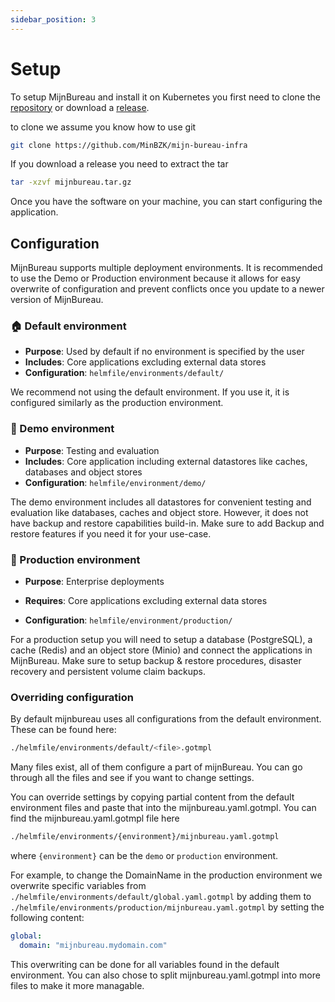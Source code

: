 ```yaml
---
sidebar_position: 3
---
```


# Setup

To setup MijnBureau and install it on Kubernetes you first need to clone the [repository](https://github.com/MinBZK/mijn-bureau-infra) or download a [release](https://github.com/MinBZK/mijn-bureau-infra/releases).

to clone we assume you know how to use git

```bash
git clone https://github.com/MinBZK/mijn-bureau-infra
```

If you download a release you need to extract the tar

```bash
tar -xzvf mijnbureau.tar.gz
```

Once you have the software on your machine, you can start configuring the application.

## Configuration

MijnBureau supports multiple deployment environments. It is recommended to use the Demo or Production environment because it allows for easy overwrite of configuration and prevent conflicts once you update to a newer version of MijnBureau.

### 🏠 Default environment

- **Purpose**: Used by default if no environment is specified by the user
- **Includes**: Core applications excluding external data stores
- **Configuration**: `helmfile/environments/default/`

We recommend not using the default environment. If you use it, it is configured similarly as the production environment.

### 🚀 Demo environment

- **Purpose**: Testing and evaluation
- **Includes**: Core application including external datastores like caches, databases and object stores
- **Configuration**: `helmfile/environment/demo/`

The demo environment includes all datastores for convenient testing and evaluation like databases, caches and object store. However, it does not have backup and restore capabilities build-in. Make sure to add Backup and restore features if you need it for your use-case.

### 🏢 Production environment

- **Purpose**: Enterprise deployments
- **Requires**: Core applications excluding external data stores

- **Configuration**: `helmfile/environment/production/`

For a production setup you will need to setup a database (PostgreSQL), a cache (Redis) and an object store (Minio) and connect the applications in MijnBureau. Make sure to setup backup & restore procedures, disaster recovery and persistent volume claim backups.

### Overriding configuration

By default mijnbureau uses all configurations from the default environment. These can be found here:

```bash
./helmfile/environments/default/<file>.gotmpl
```

Many files exist, all of them configure a part of mijnBureau. You can go through all the files and see if you want to change settings.

You can override settings by copying partial content from the default environment files and paste that into the mijnbureau.yaml.gotmpl. You can find the mijnbureau.yaml.gotmpl file here

```bash
./helmfile/environments/{environment}/mijnbureau.yaml.gotmpl
```

where `{environment}` can be the `demo` or `production` environment.

For example, to change the DomainName in the production environment we overwrite specific variables from
`./helmfile/environments/default/global.yaml.gotmpl` by adding them to
`./helmfile/environments/production/mijnbureau.yaml.gotmpl` by setting the following content:

```yaml
global:
  domain: "mijnbureau.mydomain.com"
```

This overwriting can be done for all variables found in the default environment. You can also chose to split mijnbureau.yaml.gotmpl into more files to make it more managable.
